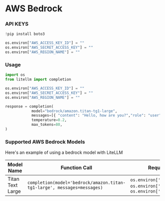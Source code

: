 # AWS Bedrock

### API KEYS
```python
!pip install boto3 

os.environ["AWS_ACCESS_KEY_ID"] = ""
os.environ["AWS_SECRET_ACCESS_KEY"] = ""
os.environ["AWS_REGION_NAME"] = ""
```

### Usage
```python
import os 
from litellm import completion

os.environ["AWS_ACCESS_KEY_ID"] = ""
os.environ["AWS_SECRET_ACCESS_KEY"] = ""
os.environ["AWS_REGION_NAME"] = ""

response = completion(
            model="bedrock/amazon.titan-tg1-large", 
            messages=[{ "content": "Hello, how are you?","role": "user"}],
            temperature=0.2,
            max_tokens=80,
)
```

### Supported AWS Bedrock Models
Here's an example of using a bedrock model with LiteLLM 

| Model Name       | Function Call                                  | Required OS Variables              |
|------------------|--------------------------------------------|------------------------------------|
| Titan Text Large       | `completion(model='bedrock/amazon.titan-tg1-large', messages=messages)`   | `os.environ['AWS_ACCESS_KEY_ID']`, `os.environ['AWS_SECRET_ACCESS_KEY']`, `os.environ['AWS_REGION_NAME']`     |

